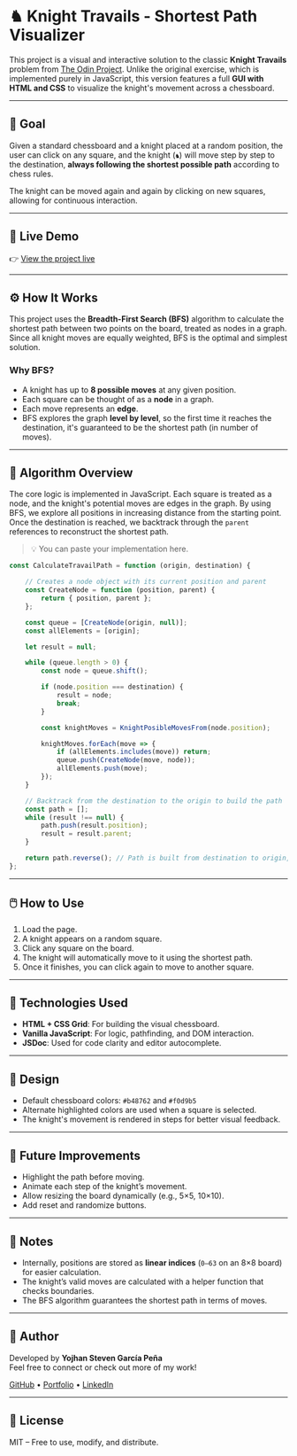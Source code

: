 # ♞ Knight Travails - Shortest Path Visualizer

This project is a visual and interactive solution to the classic **Knight Travails** problem from [The Odin Project](https://www.theodinproject.com). Unlike the original exercise, which is implemented purely in JavaScript, this version features a full **GUI with HTML and CSS** to visualize the knight's movement across a chessboard.

---

## 🎯 Goal

Given a standard chessboard and a knight placed at a random position, the user can click on any square, and the knight (`♞`) will move step by step to the destination, **always following the shortest possible path** according to chess rules.

The knight can be moved again and again by clicking on new squares, allowing for continuous interaction.

---

## 🚀 Live Demo

👉 [View the project live](https://sryojhan.github.io/knights-travails/)  
<!-- Replace '#' with the actual URL of your deployed project (e.g., GitHub Pages, Netlify, etc.) -->

---

## ⚙️ How It Works

This project uses the **Breadth-First Search (BFS)** algorithm to calculate the shortest path between two points on the board, treated as nodes in a graph. Since all knight moves are equally weighted, BFS is the optimal and simplest solution.

### Why BFS?

- A knight has up to **8 possible moves** at any given position.
- Each square can be thought of as a **node** in a graph.
- Each move represents an **edge**.
- BFS explores the graph **level by level**, so the first time it reaches the destination, it's guaranteed to be the shortest path (in number of moves).

---

## 🧠 Algorithm Overview

The core logic is implemented in JavaScript. Each square is treated as a node, and the knight's potential moves are edges in the graph. By using BFS, we explore all positions in increasing distance from the starting point. Once the destination is reached, we backtrack through the `parent` references to reconstruct the shortest path.

> 💡 You can paste your implementation here.

```js
const CalculateTravailPath = function (origin, destination) {

    // Creates a node object with its current position and parent
    const CreateNode = function (position, parent) {
        return { position, parent };
    };

    const queue = [CreateNode(origin, null)];
    const allElements = [origin];

    let result = null;

    while (queue.length > 0) {
        const node = queue.shift();

        if (node.position === destination) {
            result = node;
            break;
        }

        const knightMoves = KnightPosibleMovesFrom(node.position);

        knightMoves.forEach(move => {
            if (allElements.includes(move)) return;
            queue.push(CreateNode(move, node));
            allElements.push(move);
        });
    }

    // Backtrack from the destination to the origin to build the path
    const path = [];
    while (result !== null) {
        path.push(result.position);
        result = result.parent;
    }

    return path.reverse(); // Path is built from destination to origin, so we reverse it
};
```
---

## 🖱️ How to Use

1. Load the page.
2. A knight appears on a random square.
3. Click any square on the board.
4. The knight will automatically move to it using the shortest path.
5. Once it finishes, you can click again to move to another square.

---

## 🧩 Technologies Used

- **HTML + CSS Grid**: For building the visual chessboard.
- **Vanilla JavaScript**: For logic, pathfinding, and DOM interaction.
- **JSDoc**: Used for code clarity and editor autocomplete.

---

## 🎨 Design

- Default chessboard colors: `#b48762` and `#f0d9b5`
- Alternate highlighted colors are used when a square is selected.
- The knight's movement is rendered in steps for better visual feedback.

---

## 📂 Future Improvements

- Highlight the path before moving.
- Animate each step of the knight’s movement.
- Allow resizing the board dynamically (e.g., 5×5, 10×10).
- Add reset and randomize buttons.

---

## 📌 Notes

- Internally, positions are stored as **linear indices** (`0–63` on an 8×8 board) for easier calculation.
- The knight’s valid moves are calculated with a helper function that checks boundaries.
- The BFS algorithm guarantees the shortest path in terms of moves.

---

## 👤 Author

Developed by **Yojhan Steven García Peña**  
Feel free to connect or check out more of my work!

[GitHub](#) • [Portfolio](#) • [LinkedIn](#)  
<!-- Replace with your actual links -->

---

## 🧪 License

MIT – Free to use, modify, and distribute.